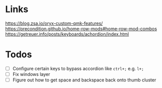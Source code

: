 # Links

https://blog.zsa.io/oryx-custom-qmk-features/
https://precondition.github.io/home-row-mods#home-row-mod-combos
https://getreuer.info/posts/keyboards/achordion/index.html

# Todos

- [ ] Configure certain keys to bypass accordion like `ctrl+;` e.g. `l+;`
- [ ] Fix windows layer
- [ ] Figure out how to get space and backspace back onto thumb cluster
